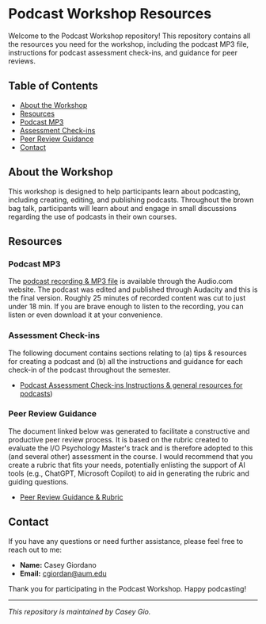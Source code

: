 # Podcast Workshop Resources

Welcome to the Podcast Workshop repository! This repository contains all the resources you need for the workshop, including the podcast MP3 file, instructions for podcast assessment check-ins, and guidance for peer reviews.

## Table of Contents

- [About the Workshop](#about-the-workshop)
- [Resources](#resources)
- [Podcast MP3](#podcast-mp3)
- [Assessment Check-ins](#assessment-check-ins)
- [Peer Review Guidance](#peer-review-guidance)
- [Contact](#contact)

## About the Workshop

This workshop is designed to help participants learn about podcasting, including creating, editing, and publishing podcasts. Throughout the brown bag talk, participants will learn about and engage in small discussions regarding the use of podcasts in their own courses. 

## Resources

### Podcast MP3

The [podcast recording & MP3 file](https://audio.com/casey-giordano/audio/personnel-selection-podcast) is available through the Audio.com website. The podcast was edited and published through Audacity and this is the final version. Roughly 25 minutes of recorded content was cut to just under 18 min. If you are brave enough to listen to the recording, you can listen or even download it at your convenience. 

### Assessment Check-ins

The following document contains sections relating to (a) tips & resources for creating a podcast and (b) all the instructions and guidance for each check-in of the podcast throughout the semester. 

- [Podcast Assessment Check-ins Instructions & general resources for podcasts](https://github.com/CaseyGio/Podcast/blob/main/Creating%20podcast%20guide%20steps%20and%20instructions.docx))

### Peer Review Guidance

The document linked below was generated to facilitate a constructive and productive peer review process. It is based on the rubric created to evaluate the I/O Psychology Master's track and is therefore adopted to this (and several other) assessment in the course. I would recommend that you create a rubric that fits your needs, potentially enlisting the support of AI tools (e.g., ChatGPT, Microsoft Copilot) to aid in generating the rubric and guiding questions. 

- [Peer Review Guidance & Rubric](https://github.com/CaseyGio/Podcast/blob/main/Podcast%20peer%20review%20instructions%20and%20rubric.docx)

## Contact

If you have any questions or need further assistance, please feel free to reach out to me:

- **Name:** Casey Giordano
- **Email:** [cgiordan@aum.edu](mailto:cgiordan@aum.edu)

Thank you for participating in the Podcast Workshop. Happy podcasting!

---

*This repository is maintained by Casey Gio.*
